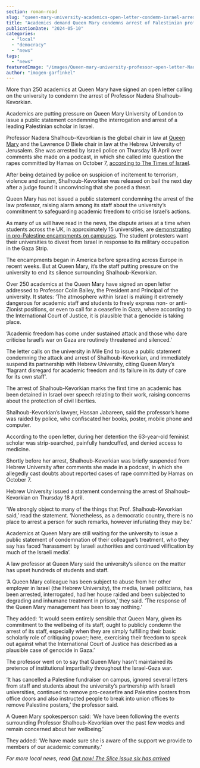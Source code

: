 ```yaml
---
section: roman-road
slug: "queen-mary-university-academics-open-letter-condemn-israel-arrest-palestinian-scholar-nadera-shalhoub-kevorkian"
title: "Academics demand Queen Mary condemns arrest of Palestinian professor"
publicationDate: "2024-05-10"
categories: 
  - "local"
  - "democracy"
  - "news"
tags: 
  - "news"
featuredImage: "/images/Queen-mary-university-professor-open-letter-Nadera-Shalhoub-Kevorkian.jpg"
author: "imogen-garfinkel"
---
```


More than 250 academics at Queen Mary have signed an open letter calling on the university to condemn the arrest of Professor Nadera Shalhoub-Kevorkian.

Academics are putting pressure on Queen Mary University of London to issue a public statement condemning the interrogation and arrest of a leading Palestinian scholar in Israel. 

Professor Nadera Shalhoub-Kevorkian is the global chair in law at [Queen Mary](https://whitechapellondon.co.uk/queen-mary-university-access-social-mobility-grade-requirements/) and the Lawrence D Biele chair in law at the Hebrew University of Jerusalem. She was arrested by Israeli police on Thursday 18 April over comments she made on a podcast, in which she called into question the rapes committed by Hamas on October 7, [according to The Times of Israel](https://www.timesofisrael.com/judge-releases-arab-hebrew-university-professor-arrested-for-incitement/).

After being detained by police on suspicion of incitement to terrorism, violence and racism, Shalhoub-Kevorkian was released on bail the next day after a judge found it unconvincing that she posed a threat. 

Queen Mary has not issued a public statement condemning the arrest of the law professor, raising alarm among its staff about the university’s commitment to safeguarding academic freedom to criticise Israel’s actions.

As many of us will have read in the news, the dispute arises at a time when students across the UK, in approximately 15 universities, are [demonstrating in pro-Palestine encampments on campuses](https://www.bbc.co.uk/news/articles/cqen1j2ey40o). The student protesters want their universities to divest from Israel in response to its military occupation in the Gaza Strip.

The encampments began in America before spreading across Europe in recent weeks. But at Queen Mary, it’s the staff putting pressure on the university to end its silence surrounding Shalhoub-Kevorkian.

Over 250 academics at the Queen Mary have signed an open letter addressed to Professor Colin Bailey, the President and Principal of the university. It states: ‘The atmosphere within Israel is making it extremely dangerous for academic staff and students to freely express non- or anti-Zionist positions, or even to call for a ceasefire in Gaza, where according to the International Court of Justice, it is plausible that a genocide is taking place.

‘Academic freedom has come under sustained attack and those who dare criticise Israel’s war on Gaza are routinely threatened and silenced.’

The letter calls on the university in Mile End to issue a public statement condemning the attack and arrest of Shalhoub-Kevorkian, and immediately suspend its partnership with Hebrew University, citing Queen Mary’s ‘flagrant disregard for academic freedom and its failure in its duty of care for its own staff’. 

The arrest of Shalhoub-Kevorkian marks the first time an academic has been detained in Israel over speech relating to their work, raising concerns about the protection of civil liberties. 

Shalhoub-Kevorkian’s lawyer, Hassan Jabareen, said the professor’s home was raided by police, who confiscated her books, poster, mobile phone and computer. 

According to the open letter, during her detention the 63-year-old feminist scholar was strip-searched, painfully handcuffed, and denied access to medicine.

Shortly before her arrest, Shalhoub-Kevorkian was briefly suspended from Hebrew University after comments she made in a podcast, in which she allegedly cast doubts about reported cases of rape committed by Hamas on October 7.

Hebrew University issued a statement condemning the arrest of Shalhoub-Kevorkian on Thursday 18 April. 

‘We strongly object to many of the things that Prof. Shalhoub-Kevorkian said,’ read the statement. ‘Nonetheless, as a democratic country, there is no place to arrest a person for such remarks, however infuriating they may be.’ 

Academics at Queen Mary are still waiting for the university to issue a public statement of condemnation of their colleague’s treatment, who they say has faced ‘harassment by Israeli authorities and continued vilification by much of the Israeli media’. 

A law professor at Queen Mary said the university’s silence on the matter has upset hundreds of students and staff.

‘A Queen Mary colleague has been subject to abuse from her other employer in Israel (the Hebrew University), the media, Israeli politicians, has been arrested, interrogated, had her house raided and been subjected to degrading and inhumane treatment in prison,’ they said. ‘The response of the Queen Mary management has been to say nothing.’

They added: ‘It would seem entirely sensible that Queen Mary, given its commitment to the wellbeing of its staff, ought to publicly condemn the arrest of its staff, especially when they are simply fulfilling their basic scholarly role of critiquing power; here, exercising their freedom to speak out against what the International Court of Justice has described as a plausible case of genocide in Gaza.’

The professor went on to say that Queen Mary hasn’t maintained its pretence of institutional impartiality throughout the Israel-Gaza war.

‘It has cancelled a Palestine fundraiser on campus, ignored several letters from staff and students about the university’s partnership with Israeli universities, continued to remove pro-ceasefire and Palestine posters from office doors and also instructed people to break into union offices to remove Palestine posters,’ the professor said.

A Queen Mary spokesperson said: ‘We have been following the events surrounding Professor Shalhoub-Kevorkian over the past few weeks and remain concerned about her wellbeing.’

They added: ‘We have made sure she is aware of the support we provide to members of our academic community.’

_For more local news, read_ [_Out now! The Slice issue six has arrived_](https://romanroadlondon.com/the-slice-tower-hamlets-magazine-sixth-issue-funding-appeal/) 



